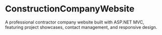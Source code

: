# ConstructionCompanyWebsite
A professional contractor company website built with ASP.NET MVC, featuring project showcases, contact management, and responsive design.
